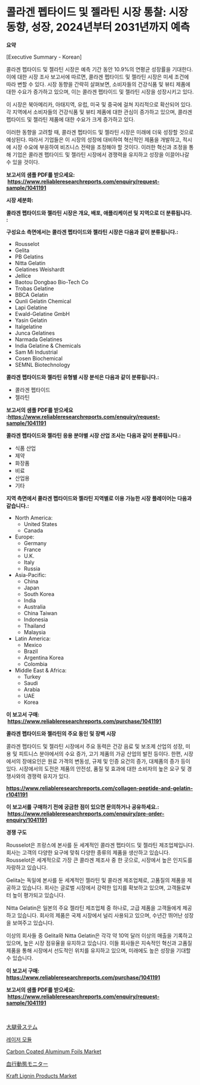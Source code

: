<p><h1>콜라겐 펩타이드 및 젤라틴 시장 통찰: 시장 동향, 성장, 2024년부터 2031년까지 예측</h1></p><p><strong>요약</strong></p>
<p><p>[Executive Summary - Korean]</p><p>콜라겐 펩타이드 및 젤라틴 시장은 예측 기간 동안 10.9%의 연평균 성장률을 기대한다. 이에 대한 시장 조사 보고서에 따르면, 콜라겐 펩타이드 및 젤라틴 시장은 미세 조건에 따라 변할 수 있다. 시장 동향을 간략히 살펴보면, 소비자들의 건강식품 및 뷰티 제품에 대한 수요가 증가하고 있으며, 이는 콜라겐 펩타이드 및 젤라틴 시장을 성장시키고 있다.</p><p>이 시장은 북아메리카, 아태지역, 유럽, 미국 및 중국에 걸쳐 지리적으로 확산되어 있다. 각 지역에서 소비자들의 건강식품 및 뷰티 제품에 대한 관심이 증가하고 있으며, 콜라겐 펩타이드 및 젤라틴 제품에 대한 수요가 크게 증가하고 있다.</p><p>이러한 동향을 고려할 때, 콜라겐 펩타이드 및 젤라틴 시장은 미래에 더욱 성장할 것으로 예상된다. 따라서 기업들은 이 시장의 성장에 대비하여 혁신적인 제품을 개발하고, 적시에 시장 수요에 부응하여 비즈니스 전략을 조정해야 할 것이다. 이러한 혁신과 조정을 통해 기업은 콜라겐 펩타이드 및 젤라틴 시장에서 경쟁력을 유지하고 성장을 이끌어나갈 수 있을 것이다.</p></p>
<p><strong>보고서의 샘플 PDF를 받으세요: &nbsp;<a href="https://www.reliableresearchreports.com/enquiry/request-sample/1041191">https://www.reliableresearchreports.com/enquiry/request-sample/1041191</a></strong></p>
<p><strong>시장 세분화:</strong></p>
<p><strong> 콜라겐 펩타이드와 젤라틴 시장은 개요, 배포, 애플리케이션 및 지역으로 더 분류됩니다. :</strong></p>
<p><strong>구성요소 측면에서는 콜라겐 펩타이드와 젤라틴 시장은 다음과 같이 분류됩니다.:</strong></p>
<p><ul><li>Rousselot</li><li>Gelita</li><li>PB Gelatins</li><li>Nitta Gelatin</li><li>Gelatines Weishardt</li><li>Jellice</li><li>Baotou Dongbao Bio-Tech Co</li><li>Trobas Gelatine</li><li>BBCA Gelatin</li><li>Qunli Gelatin Chemical</li><li>Lapi Gelatine</li><li>Ewald-Gelatine GmbH</li><li>Yasin Gelatin</li><li>Italgelatine</li><li>Junca Gelatines</li><li>Narmada Gelatines</li><li>India Gelatine & Chemicals</li><li>Sam Mi Industrial</li><li>Cosen Biochemical</li><li>SEMNL Biotechnology</li></ul></p>
<p><strong> 콜라겐 펩타이드와 젤라틴 유형별 시장 분석은 다음과 같이 분류됩니다.:</strong></p>
<p><ul><li>콜라겐 펩타이드</li><li>젤라틴</li></ul></p>
<p><strong>보고서의 샘플 PDF를 받으세요 :<a href="https://www.reliableresearchreports.com/enquiry/request-sample/1041191">https://www.reliableresearchreports.com/enquiry/request-sample/1041191</a></strong></p>
<p><strong> 콜라겐 펩타이드와 젤라틴 응용 분야별 시장 산업 조사는 다음과 같이 분류됩니다.:</strong></p>
<p><ul><li>식품 산업</li><li>제약</li><li>화장품</li><li>비료</li><li>산업용</li><li>기타</li></ul></p>
<p><strong>지역 측면에서 콜라겐 펩타이드와 젤라틴 지역별로 이용 가능한 시장 플레이어는 다음과 같습니다.:</strong></p>
<p><ul>
    <li>
        North America:
        <ul>
            <li>United States</li>
            <li>Canada</li>
        </ul>
    </li>
    <li>
        Europe:
        <ul>
            <li>Germany</li>
            <li>France</li>
            <li>U.K.</li>
            <li>Italy</li>
            <li>Russia</li>
        </ul>
    </li>
    <li>
        Asia-Pacific:
        <ul>
            <li>China</li>
            <li>Japan</li>
            <li>South Korea</li>
            <li>India</li>
            <li>Australia</li>
            <li>China Taiwan</li>
            <li>Indonesia</li>
            <li>Thailand</li>
            <li>Malaysia</li>
        </ul>
    </li>
    <li>
        Latin America:
        <ul>
            <li>Mexico</li>
            <li>Brazil</li>
            <li>Argentina Korea</li>
            <li>Colombia</li>
        </ul>
    </li>
    <li>
        Middle East & Africa:
        <ul>
            <li>Turkey</li>
            <li>Saudi</li>
            <li>Arabia</li>
            <li>UAE</li>
            <li>Korea</li>
        </ul>
    </li>
    </ul></p>
<p><strong>이 보고서 구매: &nbsp;<a href="https://www.reliableresearchreports.com/purchase/1041191">https://www.reliableresearchreports.com/purchase/1041191</a></strong></p>
<p><strong>콜라겐 펩타이드와 젤라틴의 주요 동인 및 장벽 시장</strong></p>
<p><p>콜라겐 펩타이드 및 젤라틴 시장에서 주요 동력은 건강 음료 및 보조제 산업의 성장, 미용 및 피트니스 분야에서의 수요 증가, 고기 제품의 가공 산업의 발전 등이다. 한편, 시장에서의 장애요인은 원료 가격의 변동성, 규제 및 인증 요건의 증가, 대체품의 증가 등이 있다. 시장에서의 도전은 제품의 안전성, 품질 및 효과에 대한 소비자의 높은 요구 및 경쟁사와의 경쟁력 유지가 있다.</p></p>
<p><strong><a href="https://www.reliableresearchreports.com/collagen-peptide-and-gelatin-r1041191">https://www.reliableresearchreports.com/collagen-peptide-and-gelatin-r1041191</a></strong></p>
<p><strong>이 보고서를 구매하기 전에 궁금한 점이 있으면 문의하거나 공유하세요.: &nbsp;<a href="https://www.reliableresearchreports.com/enquiry/pre-order-enquiry/1041191">https://www.reliableresearchreports.com/enquiry/pre-order-enquiry/1041191</a></strong></p>
<p><strong>경쟁 구도</strong></p>
<p><p>Rousselot은 프랑스에 본사를 둔 세계적인 콜라겐 펩타이드 및 젤라틴 제조업체입니다. 회사는 고객의 다양한 요구에 맞춰 다양한 종류의 제품을 생산하고 있습니다. Rousselot은 세계적으로 가장 큰 콜라겐 제조사 중 한 곳으로, 시장에서 높은 인지도를 자랑하고 있습니다.</p><p>Gelita는 독일에 본사를 둔 세계적인 젤라틴 및 콜라겐 제조업체로, 고품질의 제품을 제공하고 있습니다. 회사는 글로벌 시장에서 강력한 입지를 확보하고 있으며, 고객들로부터 높이 평가되고 있습니다.</p><p>Nitta Gelatin은 일본의 주요 젤라틴 제조업체 중 하나로, 고급 제품을 고객들에게 제공하고 있습니다. 회사의 제품은 국제 시장에서 널리 사용되고 있으며, 수년간 뛰어난 성장을 보여주고 있습니다.</p><p>이상의 회사들 중 Gelita와 Nitta Gelatin은 각각 약 10억 달러 이상의 매출을 기록하고 있으며, 높은 시장 점유율을 유지하고 있습니다. 이들 회사들은 지속적인 혁신과 고품질 제품을 통해 시장에서 선도적인 위치를 유지하고 있으며, 미래에도 높은 성장을 기대할 수 있습니다.</p></p>
<p><strong>이 보고서 구매: &nbsp; <a href="https://www.reliableresearchreports.com/purchase/1041191">https://www.reliableresearchreports.com/purchase/1041191</a></strong></p>
<p><strong>보고서의 샘플 PDF를 받으세요: &nbsp;<a href="https://www.reliableresearchreports.com/enquiry/request-sample/1041191">https://www.reliableresearchreports.com/enquiry/request-sample/1041191</a></strong><strong></strong></p>
<p>&nbsp;</p>
<p><p><a href="https://medium.com/@santosuigrtley997836/%E5%A4%A7%E8%85%BF%E9%AA%A8%E5%B9%B9%E5%B8%82%E5%A0%B4%E8%A6%8F%E6%A8%A1-%E5%B8%82%E5%A0%B4%E5%B1%95%E6%9C%9B%E3%81%A8%E5%B8%82%E5%A0%B4%E4%BA%88%E6%B8%AC-2024%E5%B9%B4%E3%81%8B%E3%82%892031%E5%B9%B4-70db8134dfc4">大腿骨ステム</a></p><p><a href="https://medium.com/@twix678568/%EB%A0%88%EC%9D%B4%EC%A0%80-%EB%AA%A8%EB%93%88-%EC%8B%9C%EC%9E%A5%EC%9D%80-%EC%8B%9C%EC%9E%A5-%EC%A0%90%EC%9C%A0%EC%9C%A8-%ED%81%AC%EA%B8%B0-%EB%B0%8F-2031%EB%85%84%EA%B9%8C%EC%A7%80-%EC%98%88%EC%83%81%EB%90%9C-%EC%98%88%EC%B8%A1%EC%97%90-%EC%B4%88%EC%A0%90%EC%9D%84-%EB%A7%9E%EC%B6%94%EA%B3%A0-%EC%9E%88%EC%8A%B5%EB%8B%88%EB%8B%A4-a412b203ffa2">레이저 모듈</a></p><p><a href="https://www.linkedin.com/pulse/carbon-coated-aluminum-foils-market-size-growth-forecast-j65uc?trackingId=e5mZ81hI5F1Ox%2F4%2By28hOw%3D%3D">Carbon Coated Aluminum Foils Market</a></p><p><a href="https://medium.com/@evans21bill/%E8%A1%80%E6%B5%81%E5%8B%95%E6%85%8B%E3%83%A2%E3%83%8B%E3%82%BF%E3%83%BC%E5%B8%82%E5%A0%B4%E3%82%A4%E3%83%B3%E3%82%B5%E3%82%A4%E3%83%88-%E5%B8%82%E5%A0%B4%E5%8B%95%E5%90%91-%E6%88%90%E9%95%B7-%E4%BA%88%E6%B8%AC-2024%E5%B9%B4%E3%81%8B%E3%82%892031%E5%B9%B4%E3%81%BE%E3%81%A7-f14a91084764">血行動態モニター</a></p><p><a href="https://www.linkedin.com/pulse/kraft-lignin-products-market-size-focuses-dynamics-in-depth-hxsrc?trackingId=V%2ByrG7HQ3UevRWpBKU7zzA%3D%3D">Kraft Lignin Products Market</a></p></p>
